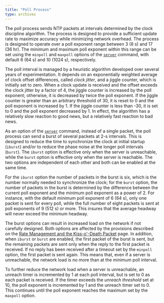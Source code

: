 ```yaml
---
title: "Poll Process"
type: archives
---
```


The poll process sends NTP packets at intervals determined by the clock discipline algorithm. The process is designed to provide a sufficient update rate to maximize accuracy while minimizing network overhead. The process is designed to operate over a poll exponent range between 3 (8 s) and 17 (36 hr). The minimum and maximum poll exponent within this range can be set using the <code>minpoll</code> and <code>maxpoll</code> options of the [<code>server</code>](/documentation/4.2.8-series/confopt/#server-command-options) command, with default 6 (64 s) and 10 (1024 s), respectively.

The poll interval is managed by a heuristic algorithm developed over several years of experimentation. It depends on an exponentially weighted average of clock offset differences, called _clock jitter_, and a jiggle counter, which is initially set to zero. When a clock update is received and the offset exceeds the clock jitter by a factor of 4, the jiggle counter is increased by the poll exponent; otherwise, it is decreased by twice the poll exponent. If the jiggle counter is greater than an arbitrary threshold of 30, it is reset to 0 and the poll exponent is increased by 1. If the jiggle counter is less than -30, it is set to 0 and the poll exponent decreased by 1. In effect, the algorithm has a relatively slow reaction to good news, but a relatively fast reaction to bad news.

As an option of the [<code>server</code>](/documentation/4.2.8-series/confopt/#server-command-options) command, instead of a single packet, the poll process can send a burst of several packets at 2-s intervals. This is designed to reduce the time to synchronize the clock at initial startup (<code>iburst</code>) and/or to reduce the phase noise at the longer poll intervals (<code>burst</code>). The <code>iburst</code> option is effective only when the server is unreachable, while the <code>burst</code> option is effective only when the server is reachable. The two options are independent of each other and both can be enabled at the same time.

For the <code>iburst</code> option the number of packets in the burst is six, which is the number normally needed to synchronize the clock; for the <code>burst</code> option, the number of packets in the burst is determined by the difference between the current poll exponent and the minimum poll exponent as a power of 2. For instance, with the default minimum poll exponent of 6 (64 s), only one packet is sent for every poll, while the full number of eight packets is sent at poll exponents of 9 (512 s) or more. This insures that the average headway will never exceed the minimum headway.

The burst options can result in increased load on the network if not carefully designed. Both options are affected by the provisions described on the [Rate Management and the Kiss-o'-Death Packet](/documentation/4.2.8-series/rate/) page. In addition, when <code>iburst</code> or <code>burst</code> are enabled, the first packet of the burst is sent, but the remaining packets are sent only when the reply to the first packet is received. If no reply has been received after a timeout set by the <code>minpoll</code> option, the first packet is sent again. This means that, even if a server is unreachable, the network load is no more than at the minimum poll interval.

To further reduce the network load when a server is unreachable, an unreach timer is incremented by 1 at each poll interval, but is set to 0 as each packet is received. If the timer exceeds the _unreach threshold_ set at 10, the poll exponent is incremented by 1 and the unreach timer set to 0. This continues until the poll exponent reaches the maximum set by the <code>maxpoll</code> option.